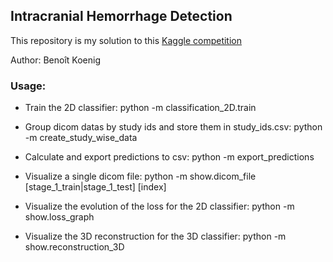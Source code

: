 ## Intracranial Hemorrhage Detection

This repository is my solution to this [Kaggle competition](https://www.kaggle.com/c/rsna-intracranial-hemorrhage-detection)

Author: Benoît Koenig

### Usage:

- Train the 2D classifier: python -m classification_2D.train

- Group dicom datas by study ids and store them in study_ids.csv: python -m create_study_wise_data

- Calculate and export predictions to csv: python -m export_predictions

- Visualize a single dicom file: python -m show.dicom_file [stage_1_train|stage_1_test] [index]

- Visualize the evolution of the loss for the 2D classifier: python -m show.loss_graph

- Visualize the 3D reconstruction for the 3D classifier: python -m show.reconstruction_3D

